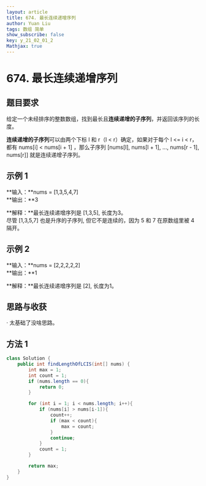 ```yaml
---
layout: article
title: 674. 最长连续递增序列
author: Yuan Liu
tags: 数组 简单
show_subscribe: false
key: y_21_02_01_2
Mathjax: true
---
```


# 674. 最长连续递增序列  


## 题目要求

给定一个未经排序的整数数组，找到最长且**连续递增的子序列**，并返回该序列的长度。

**连续递增的子序列**可以由两个下标 l 和 r（l < r）确定，如果对于每个 l <= i < r，都有 nums[i] < nums[i + 1] ，那么子序列 [nums[l], nums[l + 1], ..., nums[r - 1], nums[r]] 就是连续递增子序列。

## 示例 1
**输入：**nums = [1,3,5,4,7]  
**输出：**3  

**解释：**最长连续递增序列是 [1,3,5], 长度为3。   
尽管 [1,3,5,7] 也是升序的子序列, 但它不是连续的，因为 5 和 7 在原数组里被 4 隔开。 


## 示例 2
**输入：**nums = [2,2,2,2,2]  
**输出：**1  

**解释：**最长连续递增序列是 [2], 长度为1。  


## 思路与收获  
· 太基础了没啥思路。



## 方法 1

```java
class Solution {
    public int findLengthOfLCIS(int[] nums) {
        int max = 1;
        int count = 1;
        if (nums.length == 0){
            return 0;
        }

        for (int i = 1; i < nums.length; i++){
            if (nums[i] > nums[i-1]){
                count++;
                if (max < count){
                    max = count;
                }
                continue;
            }
            count = 1;
        }

        return max;
    }
}
```

